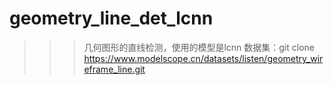 # geometry_line_det_lcnn

>>> 几何图形的直线检测，使用的模型是lcnn
>>> 数据集：git clone https://www.modelscope.cn/datasets/listen/geometry_wireframe_line.git
